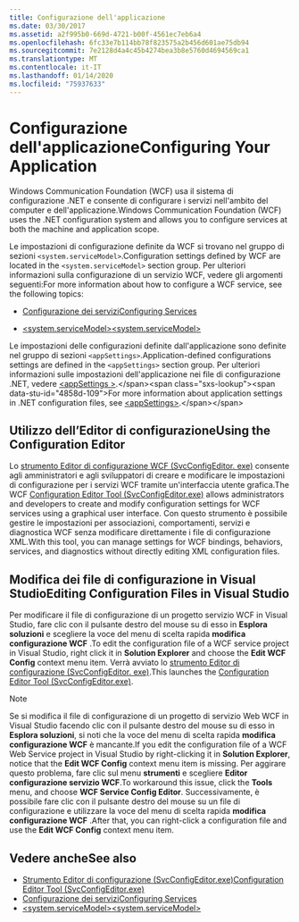 ```yaml
---
title: Configurazione dell'applicazione
ms.date: 03/30/2017
ms.assetid: a2f995b0-669d-4721-b00f-4561ec7eb6a4
ms.openlocfilehash: 6fc33e7b114bb78f823575a2b456d601ae75db94
ms.sourcegitcommit: 7e2128d4a4c45b4274bea3b8e5760d4694569ca1
ms.translationtype: MT
ms.contentlocale: it-IT
ms.lasthandoff: 01/14/2020
ms.locfileid: "75937633"
---
```

# <a name="configuring-your-application"></a><span data-ttu-id="4858d-102">Configurazione dell'applicazione</span><span class="sxs-lookup"><span data-stu-id="4858d-102">Configuring Your Application</span></span>
<span data-ttu-id="4858d-103">Windows Communication Foundation (WCF) usa il sistema di configurazione .NET e consente di configurare i servizi nell'ambito del computer e dell'applicazione.</span><span class="sxs-lookup"><span data-stu-id="4858d-103">Windows Communication Foundation (WCF) uses the .NET configuration system and allows you to configure services at both the machine and application scope.</span></span>  
  
 <span data-ttu-id="4858d-104">Le impostazioni di configurazione definite da WCF si trovano nel gruppo di sezioni `<system.serviceModel>`.</span><span class="sxs-lookup"><span data-stu-id="4858d-104">Configuration settings defined by WCF are located in the `<system.serviceModel>` section group.</span></span> <span data-ttu-id="4858d-105">Per ulteriori informazioni sulla configurazione di un servizio WCF, vedere gli argomenti seguenti:</span><span class="sxs-lookup"><span data-stu-id="4858d-105">For more information about how to configure a WCF service, see the following topics:</span></span>  
  
- [<span data-ttu-id="4858d-106">Configurazione dei servizi</span><span class="sxs-lookup"><span data-stu-id="4858d-106">Configuring Services</span></span>](../configuring-services.md)  
  
- [<span data-ttu-id="4858d-107">\<system.serviceModel></span><span class="sxs-lookup"><span data-stu-id="4858d-107">\<system.serviceModel></span></span>](../../configure-apps/file-schema/wcf/system-servicemodel.md)  
  
 <span data-ttu-id="4858d-108">Le impostazioni delle configurazioni definite dall'applicazione sono definite nel gruppo di sezioni `<appSettings>`.</span><span class="sxs-lookup"><span data-stu-id="4858d-108">Application-defined configurations settings are defined in the `<appSettings>` section group.</span></span> <span data-ttu-id="4858d-109">Per ulteriori informazioni sulle impostazioni dell'applicazione nei file di configurazione .NET, vedere [\<appSettings >](https://docs.microsoft.com/previous-versions/dotnet/netframework-4.0/ms228154(v=vs.100)).</span><span class="sxs-lookup"><span data-stu-id="4858d-109">For more information about application settings in .NET configuration files, see [\<appSettings>](https://docs.microsoft.com/previous-versions/dotnet/netframework-4.0/ms228154(v=vs.100)).</span></span>  
  
## <a name="using-the-configuration-editor"></a><span data-ttu-id="4858d-110">Utilizzo dell’Editor di configurazione</span><span class="sxs-lookup"><span data-stu-id="4858d-110">Using the Configuration Editor</span></span>  
 <span data-ttu-id="4858d-111">Lo [strumento Editor di configurazione WCF (SvcConfigEditor. exe)](../configuration-editor-tool-svcconfigeditor-exe.md) consente agli amministratori e agli sviluppatori di creare e modificare le impostazioni di configurazione per i servizi WCF tramite un'interfaccia utente grafica.</span><span class="sxs-lookup"><span data-stu-id="4858d-111">The WCF [Configuration Editor Tool (SvcConfigEditor.exe)](../configuration-editor-tool-svcconfigeditor-exe.md) allows administrators and developers to create and modify configuration settings for WCF services using a graphical user interface.</span></span> <span data-ttu-id="4858d-112">Con questo strumento è possibile gestire le impostazioni per associazioni, comportamenti, servizi e diagnostica WCF senza modificare direttamente i file di configurazione XML.</span><span class="sxs-lookup"><span data-stu-id="4858d-112">With this tool, you can manage settings for WCF bindings, behaviors, services, and diagnostics without directly editing XML configuration files.</span></span>  
  
## <a name="editing-configuration-files-in-visual-studio"></a><span data-ttu-id="4858d-113">Modifica dei file di configurazione in Visual Studio</span><span class="sxs-lookup"><span data-stu-id="4858d-113">Editing Configuration Files in Visual Studio</span></span>  
 <span data-ttu-id="4858d-114">Per modificare il file di configurazione di un progetto servizio WCF in Visual Studio, fare clic con il pulsante destro del mouse su di esso in **Esplora soluzioni** e scegliere la voce del menu di scelta rapida **modifica configurazione WCF** .</span><span class="sxs-lookup"><span data-stu-id="4858d-114">To edit the configuration file of a WCF service project in Visual Studio, right click it in **Solution Explorer** and choose the **Edit WCF Config** context menu item.</span></span> <span data-ttu-id="4858d-115">Verrà avviato lo [strumento Editor di configurazione (SvcConfigEditor. exe)](../configuration-editor-tool-svcconfigeditor-exe.md).</span><span class="sxs-lookup"><span data-stu-id="4858d-115">This launches the [Configuration Editor Tool (SvcConfigEditor.exe)](../configuration-editor-tool-svcconfigeditor-exe.md).</span></span>  
  
> [!NOTE]
> <span data-ttu-id="4858d-116">Se si modifica il file di configurazione di un progetto di servizio Web WCF in Visual Studio facendo clic con il pulsante destro del mouse su di esso in **Esplora soluzioni**, si noti che la voce del menu di scelta rapida **modifica configurazione WCF** è mancante.</span><span class="sxs-lookup"><span data-stu-id="4858d-116">If you edit the configuration file of a WCF Web Service project in Visual Studio by right-clicking it in **Solution Explorer**, notice that the **Edit WCF Config** context menu item is missing.</span></span> <span data-ttu-id="4858d-117">Per aggirare questo problema, fare clic sul menu **strumenti** e scegliere **Editor configurazione servizio WCF**.</span><span class="sxs-lookup"><span data-stu-id="4858d-117">To workaround this issue, click the **Tools** menu, and choose **WCF Service Config Editor**.</span></span> <span data-ttu-id="4858d-118">Successivamente, è possibile fare clic con il pulsante destro del mouse su un file di configurazione e utilizzare la voce del menu di scelta rapida **modifica configurazione WCF** .</span><span class="sxs-lookup"><span data-stu-id="4858d-118">After that, you can right-click a configuration file and use the **Edit WCF Config** context menu item.</span></span>  
  
## <a name="see-also"></a><span data-ttu-id="4858d-119">Vedere anche</span><span class="sxs-lookup"><span data-stu-id="4858d-119">See also</span></span>

- [<span data-ttu-id="4858d-120">Strumento Editor di configurazione (SvcConfigEditor.exe)</span><span class="sxs-lookup"><span data-stu-id="4858d-120">Configuration Editor Tool (SvcConfigEditor.exe)</span></span>](../configuration-editor-tool-svcconfigeditor-exe.md)
- [<span data-ttu-id="4858d-121">Configurazione dei servizi</span><span class="sxs-lookup"><span data-stu-id="4858d-121">Configuring Services</span></span>](../configuring-services.md)
- [<span data-ttu-id="4858d-122">\<system.serviceModel></span><span class="sxs-lookup"><span data-stu-id="4858d-122">\<system.serviceModel></span></span>](../../configure-apps/file-schema/wcf/system-servicemodel.md)
